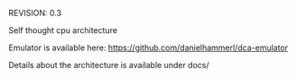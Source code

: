 REVISION: 0.3

Self thought cpu architecture

Emulator is available here: https://github.com/danielhammerl/dca-emulator

Details about the architecture is available under docs/